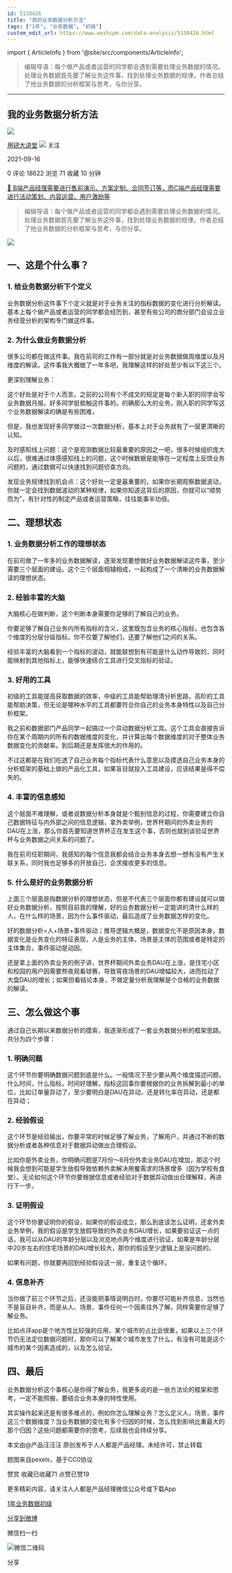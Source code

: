 ```yaml
---
id: 5138426
title: "我的业务数据分析方法"
tags: ["1年", "业务数据", "初级"]
custom_edit_url: https://www.woshipm.com/data-analysis/5138426.html
---
```

import { ArticleInfo } from '@site/src/components/ArticleInfo';

<ArticleInfo
    author="用研大讲堂"
    authorLink="https://www.woshipm.com/u/687526"
    published="2021-09-16"
    views={18622}
    comments={0}
    collects={71}
/>

> 编辑导语：每个做产品或者运营的同学都会遇到需要处理业务数据的情况。处理业务数据首先要了解业务这件事，找到处理业务数据的规律。作者总结了他业务数据的分析框架与思考，与你分享。

---

## 我的业务数据分析方法

[![](https://image.woshipm.com/wp-files/2022/03/dV0N5MFJyR0sQAadGLjB.png!/both/72x72)](https://www.woshipm.com/u/687526)

[用研大讲堂](https://www.woshipm.com/u/687526) ![](https://static.woshipm.com/tag/1101_1@2x.png) 关注

2021-09-16

0 评论 18622 浏览 71 收藏 10 分钟

[🔗 B端产品经理需要进行售前演示、方案定制、合同签订等，而C端产品经理需要进行活动策划、内容运营、用户激励等](https://ke.qidianla.com/courses/bcpm)

> 编辑导语：每个做产品或者运营的同学都会遇到需要处理业务数据的情况。处理业务数据首先要了解业务这件事，找到处理业务数据的规律。作者总结了他业务数据的分析框架与思考，与你分享。

![](https://image.woshipm.com/wp-files/2021/09/vdzhnRd2klkb2HnFUXFZ.jpg)

## 一、这是个什么事？

### 1\. 给业务数据分析下个定义

业务数据分析这件事下个定义就是对于业务关注的指标数据的变化进行分析解读。基本上每个做产品或者运营的同学都会经历到，甚至有些公司的商分部门会设立业务经营分析的架构专门做这件事。

### 2\. 为什么做业务数据分析

很多公司都在做这件事。我在前司的工作有一部分就是对业务数据做周维度以及月维度的解读。这件事我大概做了一年多吧，我理解这样的好处至少有以下这三个。

更深刻理解业务：

这个好处是对于个人而言。之前的公司有个不成文的规定是每个新入职的同学会写业务数据月报。好多同学挺抵触这件事的。的确那么大的业务，刚入职的同学写这个业务数据解读的确是有些困难，

但是，我也发现好多同学做过一次数据分析，基本上对于业务就有了一层更清晰的认知。

及时感知线上问题：这个是观测数据比较最重要的原因之一吧，很多时候组织庞大以后，很难通过体感感知线上的问题，这个时候数据是能够在一定程度上反馈业务问题的，通过数据可以快速找到问题侦查方向。

发现业务规律找到机会点：这个好处一定是最重要的，如果你长期观察数据波动，你就一定会找到数据波动的某种规律，如果你知道这背后的原因，你就可以“顺势而为”，有针对性的制定产品或者运营策略，往往能事半功倍。

## 二、理想状态

### 1\. 业务数据分析工作的理想状态

在前司做了一年多的业务数据解读，逐渐发现要想做好业务数据解读这件事，至少需要三个层面的建设。这个三个层面相辅相成，一起构成了一个清晰的业务数据解读的理想状态。

### 2\. 经验丰富的大脑

大脑核心在做判断，这个判断本身需要你足够的了解自己的业务。

你要足够了解自己业务内所有指标的含义，这里既包含业务的核心指标，也包含各个维度的分层分级指标。你不仅要了解他们，还要了解他们之间的关系。

经验丰富的大脑看到一个指标的波动，就能联想到有可能是什么动作导致的，同时能映射到其他指标上，能够快速结合工具进行交叉指标的验证。

### 3\. 好用的工具

初级的工具能提高获取数据的效率，中级的工具能帮助理清分析思路，高阶的工具能帮助决策，但无论是哪种水平的工具都要符合你自己的业务本身特性以及自己分析框架。

我之前和数据部门产品同学一起搞过一个异动数据分析工具。这个工具会直接告诉你在某个周期内的所有的数据维度的变化，并计算出每个数据维度的对于整体业务数据变化的贡献率。到后期还是发挥很大的作用的。

不过这都是在我们吃透了自己业务每个指标代表什么意思以及摸透自己业务本身的分析框架的基础上做的产品化工具，如果盲目就投入工具建设，应该结果是得不偿失的。

### 4\. 丰富的信息感知

这个层面不难理解，或者说数据分析本身就是个甄别信息的过程，你需要建立你自己数据特征与内外部之间的信息逻辑，拿外卖举例，世界杯期间的外卖业务的DAU在上涨，那么你首先要知道世界杯正在发生这个事，否则也就别谈验证世界杯与业务数据之间关系的问题了。

我在前司任职期间，我感知的每个信息我都会结合业务本身去想一想有没有产生关联关系，同时我也足够多的开放自己，企求接收更多的信息。

### 5\. 什么是好的业务数据分析

上面三个层面是指数据分析的理想状态，但是不代表三个层面你都有建设就可以做好业务数据分析，按照目前我的理解，好的业务数据分析一定能讲的清什么样的人，在什么样的场景，因为什么事件驱动，最后造成了业务数据怎样的变化。

好的数据分析=人+场景+事件驱动；推导逻辑大概是，数据变化不是原因本身，数据变化是业务变化的特征表现，人是业务的主体，场景是主体的范围或者是特定的主体集合，事件驱动是动因。

还是拿上面的外卖业务的例子讲，世界杯期间外卖业务DAU在上涨，是住宅小区和校园的用户因需要熬夜观看球赛，导致宵夜场景的DAU增幅较大，进而拉动了大盘DAU的增长；如果但看结论本身，不做定量分析我理解是个合格的业务数据的解读。

## 三、怎么做这个事

通过自己长期以来数据分析的摸索，我逐渐形成了一套业务数据分析的框架思路。共分为四个步骤：

### 1\. 明确问题

这个环节你要明确数据问题到底是什么。一般情况下至少要从两个维度描述问题，什么时间，什么指标。时间好理解，指标这回事你要根据你的业务拆解到最小的单位，比如订单量异动了，至少要明白是DAU在异动，还是转化率在异动，还是都在异动；

### 2\. 经验假设

这个环节是经验输出，你要平常的时候足够了解业务，了解用户，并通过不断的数据分析或者各种信息对于数据异动做出合理假设。

比如你是外卖业务，你明确问题是7月份～8月份外卖业务DAU在增加，那这个时候我会想到可能是学生放假导致依赖外卖解决用餐需求的场景增多（因为学校有食堂）。无论如何这个环节你要根据信息或者经验对于数据异动做出合理解释，再进行下一步。

### 3\. 证明假设

这个环节你要证明你的假设，如果你的假设成立，那么到底该怎么证明，还拿外卖业务举例，我的假设是学生放假导致的外卖业务DAU增长，如果要验证这一点的话，我可以从DAU的年龄分层以及浏览地点两个维度进行验证，如果是年龄分层中20岁左右的住宅场景的DAU增长较大，那你的假设至少逻辑上是没问题的。

如果有问题，你就要再回到经验假设这一层，重复这个循环。

### 4\. 信息补齐

当你做了前三个环节之后，还没能把事情说明白时，你要尽可能补齐信息，当然也不是盲目补齐，而是从人、场景、事件任何一个因素往外了解。同样需要你足够了解业务。

比如点评app是个地方性比较强的应用，某个城市的占比会很重，如果以上三个环节仍无法定位数据问题时，那你可以了解某个城市发生了什么，有没有可能是这个城市的某个因素造成的，以及怎么验证。

## 四、最后

业务数据分析这个事核心是你得了解业务，我更多说的是一些方法论的框架和思考，一定不能照搬，要结合业务本身的特性使用。

其实操作起来还是有很多难点的，例如你怎么理解业务？怎么定义人，场景，事件这三个数据维度？当业务数据的变化有多个归因的时候，怎么找到影响比重最大的那个归因？这些问题都需要你的思考，后续我也会持续分享。

本文由@产品汪汪汪 原创发布于人人都是产品经理。未经许可，禁止转载

题图来自pexels，基于CC0协议

赞赏 收藏已收藏71 点赞已赞19

更多精彩内容，请关注人人都是产品经理微信公众号或下载App

[1年](https://www.woshipm.com/tag/1%e5%b9%b4)[业务数据](https://www.woshipm.com/tag/%e4%b8%9a%e5%8a%a1%e6%95%b0%e6%8d%ae)[初级](https://www.woshipm.com/tag/%e5%88%9d%e7%ba%a7)

[分享到微博](https://service.weibo.com/share/share.php?appkey=2775287854&title=我的业务数据分析方法&url=https://www.woshipm.com/data-analysis/5138426.html&pic=https://image.woshipm.com/wp-files/2021/09/vdzhnRd2klkb2HnFUXFZ.jpg)

微信扫一扫

![微信二维码](https://api.pwmqr.com/qrcode/create/?url=https://www.woshipm.com/data-analysis/5138426.html)

分享